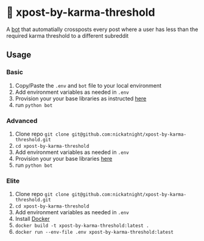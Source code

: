 # :space_invader: xpost-by-karma-threshold

A [bot](https://www.reddit.com/r/RequestABot/comments/h79nxv/a_bot_that_automatially_crossposts_every_post/) that automatially crossposts every post where a user has less than the required karma threshold to a different subreddit

## Usage

### Basic
1. Copy/Paste the `.env` and `bot` file to your local environment
2. Add environment variables as needed in `.env`
3. Provision your your base libraries as instructed [here](https://www.reddit.com/r/RequestABot/comments/cyll80/a_comprehensive_guide_to_running_your_reddit_bot/)
4. run `python bot`

### Advanced
1. Clone repo `git clone git@github.com:nickatnight/xpost-by-karma-threshold.git`
2. `cd xpost-by-karma-threshold`
3. Add environment variables as needed in `.env`
4. Provision your your base libraries [here](https://www.reddit.com/r/RequestABot/comments/cyll80/a_comprehensive_guide_to_running_your_reddit_bot/)
5. run `python bot`

### Elite
1. Clone repo `git clone git@github.com:nickatnight/xpost-by-karma-threshold.git`
2. `cd xpost-by-karma-threshold`
3. Add environment variables as needed in `.env`
4. Install [Docker](https://www.docker.com/products/docker-desktop)
2. `docker build -t xpost-by-karma-threshold:latest .`
3. `docker run --env-file .env xpost-by-karma-threshold:latest`
